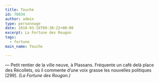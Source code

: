 ```yaml
---
title: Touche
id: 76034
author: admin
type: personnage
date: 2010-03-16T09:30:22+00:00
excerpt: La Fortune des Rougon
tags:
  - fortune
main_name: Touche

---
```

— Petit rentier de la ville neuve, à Plassans. Fréquente un café delà place des Récollets, où il commente d&rsquo;une voix grasse les nouvelles politiques [299]. _(La Fortune des Rougon.)_